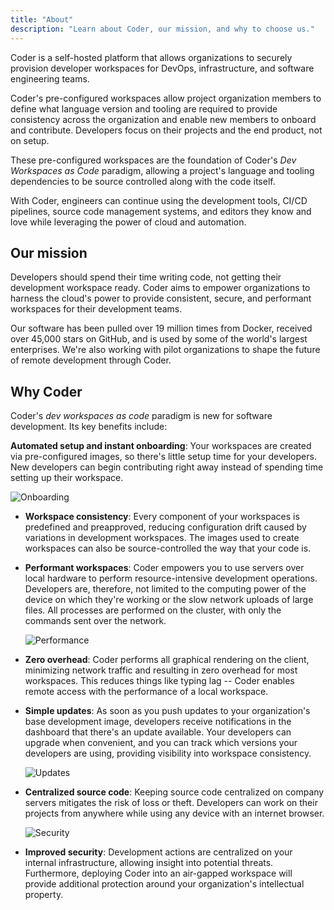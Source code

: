 ```yaml
---
title: "About"
description: "Learn about Coder, our mission, and why to choose us."
---
```


Coder is a self-hosted platform that allows organizations to securely provision
developer workspaces for DevOps, infrastructure, and software engineering teams.

Coder's pre-configured workspaces allow project organization members to define
what language version and tooling are required to provide consistency across the
organization and enable new members to onboard and contribute. Developers focus
on their projects and the end product, not on setup.

These pre-configured workspaces are the foundation of Coder's _Dev Workspaces as
Code_ paradigm, allowing a project's language and tooling dependencies to be
source controlled along with the code itself.

With Coder, engineers can continue using the development tools, CI/CD pipelines,
source code management systems, and editors they know and love while leveraging
the power of cloud and automation.

## Our mission

Developers should spend their time writing code, not getting their development
workspace ready. Coder aims to empower organizations to harness the cloud's
power to provide consistent, secure, and performant workspaces for their
development teams.

Our software has been pulled over 19 million times from Docker, received over
45,000 stars on GitHub, and is used by some of the world's largest enterprises.
We're also working with pilot organizations to shape the future of remote
development through Coder.

## Why Coder

Coder's _dev workspaces as code_ paradigm is new for software development. Its
key benefits include:

**Automated setup and instant onboarding**: Your workspaces are created via
pre-configured images, so there's little setup time for your developers. New
developers can begin contributing right away instead of spending time setting up
their workspace.

![Onboarding](assets/onboard.png)

- **Workspace consistency**: Every component of your workspaces is predefined
  and preapproved, reducing configuration drift caused by variations in
  development workspaces. The images used to create workspaces can also be
  source-controlled the way that your code is.

- **Performant workspaces**: Coder empowers you to use servers over local
  hardware to perform resource-intensive development operations. Developers are,
  therefore, not limited to the computing power of the device on which they're
  working or the slow network uploads of large files. All processes are
  performed on the cluster, with only the commands sent over the network.

  ![Performance](assets/performance.png)

- **Zero overhead**: Coder performs all graphical rendering on the client,
  minimizing network traffic and resulting in zero overhead for most workspaces.
  This reduces things like typing lag -- Coder enables remote access with the
  performance of a local workspace.

- **Simple updates**: As soon as you push updates to your organization's base
  development image, developers receive notifications in the dashboard that
  there's an update available. Your developers can upgrade when convenient, and
  you can track which versions your developers are using, providing visibility
  into workspace consistency.

  ![Updates](assets/update.png)

- **Centralized source code**: Keeping source code centralized on company
  servers mitigates the risk of loss or theft. Developers can work on their
  projects from anywhere while using any device with an internet browser.

  ![Security](assets/firewall.png)

- **Improved security**: Development actions are centralized on your internal
  infrastructure, allowing insight into potential threats. Furthermore,
  deploying Coder into an air-gapped workspace will provide additional
  protection around your organization's intellectual property.
